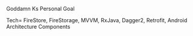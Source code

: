 Goddamn Ks Personal Goal

Tech= FireStore, FireStorage, MVVM, RxJava, Dagger2, Retrofit, Android Architecture Components 
